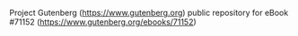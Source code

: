 Project Gutenberg (https://www.gutenberg.org) public repository for
eBook #71152 (https://www.gutenberg.org/ebooks/71152)
